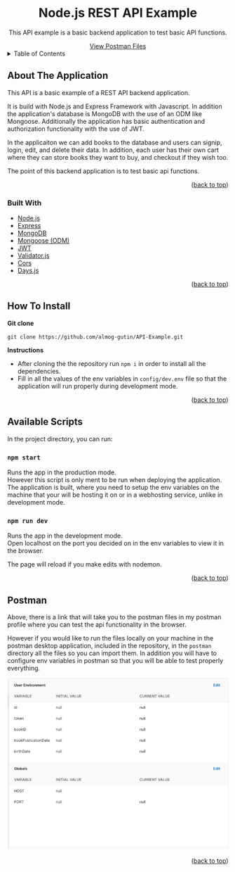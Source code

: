<div id="top"></div>

<h1 align="center">Node.js REST API Example</h1>

<div align="center">
  <p align="center">
    This API example is a basic backend application to test basic API functions.
  </p>
    <a href="https://www.postman.com/almog-gutin/workspace/api-example/overview">View Postman Files</a>
</div>

<!-- TABLE OF CONTENTS -->
<details>
  <summary>Table of Contents</summary>
  <ol>
    <li>
      <a href="#about-the-application">About The Application</a>
      <ul>
        <li><a href="#built-with">Built With</a></li>
      </ul>
    </li>
    <li><a href="#how-to-install">How To Install</a></li>
    <li><a href="#available-scripts">Available Scripts</a></li>
    <li><a href="#postman">Postman</a></li>
  </ol>
</details>

<!-- ABOUT THE APPLICATION -->

## About The Application

This API is a basic example of a REST API backend application.

It is build with Node.js and Express Framework with Javascript. In addition the application's database is MongoDB with the use of an ODM like Mongoose. Additionally the application has basic authentication and authorization functionality with the use of JWT.

In the applicaiton we can add books to the database and users can signip, login, edit, and delete their data. In addition, each user has their own cart where they can store books they want to buy, and checkout if they wish too.

The point of this backend application is to test basic api functions.

<p align="right">(<a href="#top">back to top</a>)</p>

### Built With

-   [Node.js](https://nodejs.org/en/)
-   [Express](https://expressjs.com/)
-   [MongoDB](https://www.mongodb.com/)
-   [Mongoose (ODM)](https://mongoosejs.com/)
-   [JWT](https://www.npmjs.com/package/jsonwebtoken)
-   [Validator.js](https://www.npmjs.com/package/validator)
-   [Cors](https://www.npmjs.com/package/cors)
-   [Days.js](https://day.js.org/)

<p align="right">(<a href="#top">back to top</a>)</p>

<!-- INSTALLATION INSTRUCTIONS -->

## How To Install

**Git clone**

```
git clone https://github.com/almog-gutin/API-Example.git
```

**Instructions**

-   After cloning the the repository run `npm i` in order to install all the dependencies.
-   Fill in all the values of the env variables in `config/dev.env` file so that the application will run properly during development mode.

<p align="right">(<a href="#top">back to top</a>)</p>

<!--  AVAILABLE SCRIPTS -->

## Available Scripts

In the project directory, you can run:

### `npm start`

Runs the app in the production mode.\
However this script is only ment to be run when deploying the application. The application is built, where you need to setup the env variables on the machine that your will be hosting it on or in a webhosting service, unlike in development mode.

### `npm run dev`

Runs the app in the development mode.\
Open localhost on the port you decided on in the env variables to view it in the browser.

The page will reload if you make edits with nodemon.

<p align="right">(<a href="#top">back to top</a>)</p>

<!-- POSTMAN -->

## Postman

Above, there is a link that will take you to the postman files in my postman profile where you can test the api functionality in the browser.

However if you would like to run the files locally on your machine in the postman desktop application, included in the repository, in the `postman` directory all the files so you can import them. In addition you will have to configure env variables in postman so that you will be able to test properly everything.

<div align="center">
  <img src="./assets/postman-env-variables.png" />
</div>

<p align="right">(<a href="#top">back to top</a>)</p>
